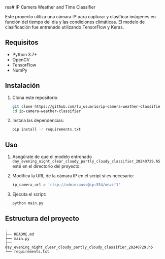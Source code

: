 rea# IP Camera Weather and Time Classifier

Este proyecto utiliza una cámara IP para capturar y clasificar imágenes en función del tiempo del día y las condiciones climáticas. El modelo de clasificación fue entrenado utilizando TensorFlow y Keras.

## Requisitos

- Python 3.7+
- OpenCV
- TensorFlow
- NumPy

## Instalación

1. Clona este repositorio:
    ```sh
    git clone https://github.com/tu_usuario/ip-camera-weather-classifier.git
    cd ip-camera-weather-classifier
    ```

2. Instala las dependencias:
    ```sh
    pip install -r requirements.txt
    ```

## Uso

1. Asegúrate de que el modelo entrenado `day_evening_night_clear_cloudy_partly_cloudy_classifier_20240729.h5` esté en el directorio del proyecto.

2. Modifica la URL de la cámara IP en el script si es necesario:
    ```python
    ip_camera_url = 'rtsp://admin:pass@ip:554/onvif1'
    ```

3. Ejecuta el script:
    ```sh
    python main.py
    ```

## Estructura del proyecto

```plaintext
.
├── README.md
├── main.py
├── day_evening_night_clear_cloudy_partly_cloudy_classifier_20240729.h5
└── requirements.txt
